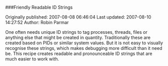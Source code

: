 ###Friendly Readable ID Strings

Originally published: 2007-08-08 06:46:04
Last updated: 2007-08-10 14:27:52
Author: Robin Parmar

One often needs unique ID strings to tag processes, threads, files or anything else that might be created in quantity. Traditionally these are created based on PIDs or similar system values. But it is not easy to visually recognise these strings, which makes debugging more difficult than it need be. This recipe creates readable and pronounceable ID strings that are much easier to work with.